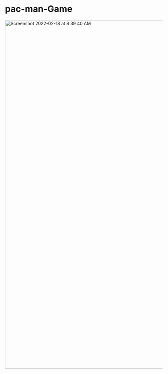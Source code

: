 # pac-man-Game

<img width="1112" alt="Screenshot 2022-02-18 at 8 39 40 AM" src="https://user-images.githubusercontent.com/36655557/154610274-c465c8e8-be08-492f-b5f3-86d5fc68b914.png">
